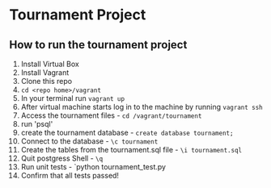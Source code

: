 Tournament Project
=============

## How to run the tournament project

1. Install Virtual Box
2. Install Vagrant
3. Clone this repo
4. `cd <repo home>/vagrant`
5. In your terminal run `vagrant up`
6. After virtual machine starts log in to the machine by running `vagrant ssh`
7. Access the tournament files - `cd /vagrant/tournament`
8. run 'psql'
9. create the tournament database - `create database tournament;`
10. Connect to the database - `\c tournament`
11. Create the tables from the tournament.sql file - `\i tournament.sql`
12. Quit postgress Shell - `\q`
13. Run unit tests - `python tournament_test.py
14. Confirm that all tests passed!

